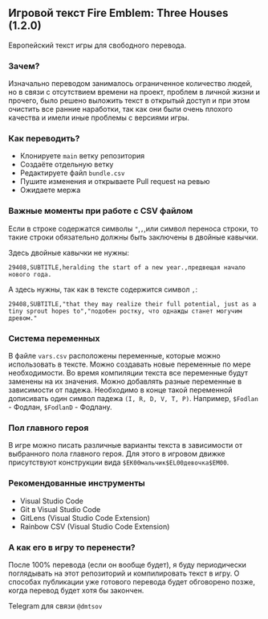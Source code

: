 ## Игровой текст Fire Emblem: Three Houses (1.2.0)

Европейский текст игры для свободного перевода.

### Зачем?

Изначально переводом занималось ограниченное количество людей, но в связи с отсутствием времени на проект, проблем в личной жизни и прочего, было решено выложить текст в открытый доступ и при этом очистить все ранние наработки, так как они были очень плохого качества и имели иные проблемы с версиями игры.

### Как переводить?

- Клонируете `main` ветку репозитория
- Создаёте отдельную ветку
- Редактируете файл `bundle.csv`
- Пушите изменения и открываете Pull request на ревью
- Ожидаете мержа

### Важные моменты при работе с CSV файлом

Если в строке содержатся символы `"`,`,`,или символ переноса строки, то такие строки обязательно должны быть заключены в двойные кавычки.

Здесь двойные кавычки не нужны:

`29408,SUBTITLE,heralding the start of a new year.,предвещая начало нового года.`

А здесь нужны, так как в тексте содержится символ `,`:

`29408,SUBTITLE,"that they may realize their full potential, just as a tiny sprout hopes to","подобен ростку, что однажды станет могучим древом."`

### Система переменных

В файле `vars.csv` расположены переменные, которые можно использовать в тексте. Можно создавать новые переменные по мере необходимости. Во время компиляции текста все переменные будут заменены на их значения. Можно добавлять разные переменные в зависимости от падежа. Необходимо в конце такой переменной дописивать один символ падежа `(I, R, D, V, T, P)`. Например, `$Fodlan` - Фодлан, `$FodlanD` - Фодлану.

### Пол главного героя

В игре можно писать различные варианты текста в зависимости от выбранного пола главного героя. Для этого в игровом движке присутствуют конструкции вида `$EK00мальчик$EL00девочка$EM00`.

### Рекомендованные инструменты

- Visual Studio Code
- Git в Visual Studio Code
- GitLens (Visual Studio Code Extension)
- Rainbow CSV (Visual Studio Code Extension)

### А как его в игру то перенести?

После 100% перевода (если он вообще будет), я буду периодически поглядывать на этот репозиторий и компилировать текст в игру. О способах публикации уже готового перевода будет обговорено позже, когда перевод будет хотя бы закончен.

Telegram для связи `@dmtsov`
